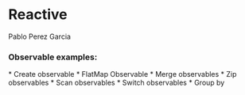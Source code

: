 # Reactive
Pablo Perez Garcia 

<h3>Observable examples:</h3>
* Create observable
* FlatMap Observable
* Merge observables
* Zip observables
* Scan observables
* Switch observables
* Group by
